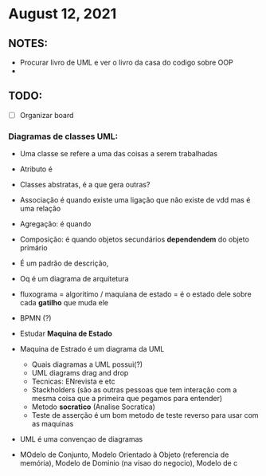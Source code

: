 # August 12, 2021

## NOTES:
- Procurar livro de UML e ver o livro da casa do codigo sobre OOP
- 



## TODO:
- [ ] Organizar board

### Diagramas de classes UML:
- Uma classe se refere a uma das coisas a serem trabalhadas
- Atributo é 
- Classes abstratas, é a que gera outras?
- Associação é quando existe uma ligação que não existe de vdd mas é uma relação
- Agregação: é quando 
- Composição: é quando objetos secundários **dependendem** do objeto primário

- É um padrão de descrição,
- Oq é um diagrama de arquitetura
- fluxograma = algoritimo / maquiana de estado = é o estado dele sobre cada **gatilho** que muda ele
- BPMN (?)
- Estudar **Maquina de Estado**
- Maquina de Estrado é um diagrama da UML 
  - Quais diagramas a UML possui(?)
  - UML diagrams drag and drop
  - Tecnicas: ENrevista e etc
  - Stackholders (são as outras pessoas que tem interação com a mesma coisa que a primeira que pegamos para entender)
  - Metodo **socratico** (Analise Socratica)
  - Teste de asserção é um bom metodo de teste reverso para usar com as maquinas
- UML é uma convençao de diagramas
- MOdelo de Conjunto, Modelo Orientado à Objeto (referencia de memória), Modelo de Dominio (na visao do negocio), Modelo de c